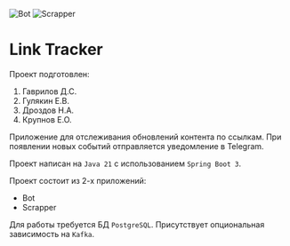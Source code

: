 ![Bot](https://github.com/Byte-Bosses/linktracker/actions/workflows/bot.yml/badge.svg)
![Scrapper](https://github.com/Byte-Bosses/linktracker/actions/workflows/scrapper.yml/badge.svg)

# Link Tracker

Проект подготовлен:
1. Гаврилов Д.С.
2. Гулякин Е.В.
3. Дроздов Н.А.
4. Крупнов Е.О.

Приложение для отслеживания обновлений контента по ссылкам.
При появлении новых событий отправляется уведомление в Telegram.

Проект написан на `Java 21` с использованием `Spring Boot 3`.

Проект состоит из 2-х приложений:
* Bot
* Scrapper

Для работы требуется БД `PostgreSQL`. Присутствует опциональная зависимость на `Kafka`.
